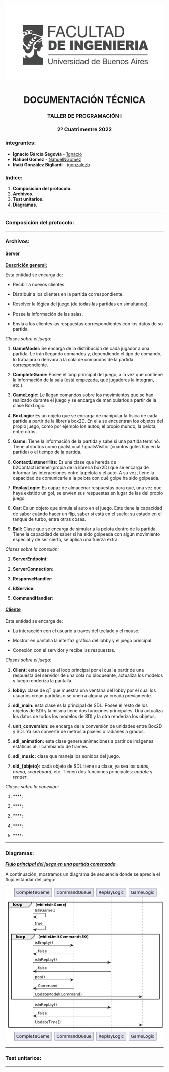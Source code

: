 <center>

![](data/FIUBA.png)
<h1>DOCUMENTACIÓN TÉCNICA </h1>
<h3>TALLER DE PROGRAMACIÓN I</h3>
<h3>2º Cuatrimestre 2022</h3>
</center>

### integrantes:

* **Ignacio Garcia Segovia** - [1gnacio](https://github.com/1gnacio)
* **Nahuel Gomez** - [NahuelNGomez](https://github.com/NahuelNGomez)
* **Iñaki González Bigliardi** - [igonzalezb](https://github.com/igonzalezb)

### Indice:

1) **Composición del protocolo.**
2) **Archivos.**
3) **Test unitarios.**
4) **Diagramas.**
-----------


### Composición del protocolo:

-----------

### Archivos:


#### <u>Server</u>

**<u>Descrición general:</u>**

Esta entidad se encarga de:
* Recibir a nuevos clientes.


* Distribuir a los clientes en la partida correspondiente.


* Resolver la lógica del juego (de todas las partidas en simultáneo).


* Posee la información de las salas.


* Envía a los clientes las respuestas correspondientes con los datos de su partida.

*Clases sobre el juego:*
1) **GameModel:** Se encarga de la distribución de cada jugador a una partida. Le irán llegando
comandos y, dependiendo el tipo de comando, lo trabajará o derivará a la cola de comandos
de la partida correspondiente.


2) **CompleteGame:** Posee el loop principal del juego, a la vez que contiene la información de la
sala (está empezada, qué jugadores la integran, etc.).


3) **GameLogic:** Le llegan comandos sobre los movimientos que se han realizado durante el juego y
se encarga de manipularlos a partir de la clase BoxLogic.


4) **BoxLogic:** Es un objeto que se encarga de manipular la física de cada partida a partir de la
librería box2D. En ella se encuentran los objetos del propio juego, como por ejemplo los autos;
el propio mundo; la pelota; entre otros.


5) **Game:** Tiene la información de la partida y sabe si una partida terminó. Tiene atributos como
goalsLocal / goalsVisitor (cuántos goles hay en la partida) o el tiempo de la partida.


6) **ContactListenerHits:** Es una clase que hereda de b2ContactListener(propia de la librería box2D)
que se encarga de informar las interacciones entre la pelota y el auto. A su vez, tiene la
capacidad de comunicarle a la pelota con qué golpe ha sido golpeada.


7) **ReplayLogic:** Es capaz de almacenar respuestas para que, una vez que haya existido un gol, se
envíen sus respuestas en lugar de las del propio juego.


8) **Car:** Es un objeto que simula al auto en el juego. Este tiene la capacidad de saber cuándo hacer
un flip, saber si está en el suelo; su estado en el tanque de turbo, entre otras cosas.


9) **Ball:** Clase que se encarga de simular a la pelota dentro de la partida. Tiene la capacidad de
saber si ha sido golpeada con algún movimiento especial y de ser cierto, se aplica una fuerza
extra.

*Clases sobre la conexión:*


1) **ServerEndpoint**:


2) **ServerConnection**:


3) **ResponseHandler**:


4) **IdService**:


5) **CommandHandler**:


#### <u>Cliente</u>
Esta entidad se encarga de:

* La interacción con el usuario a través del teclado y el mouse.

*  Mostrar en pantalla la interfaz gráfica del lobby y el juego principal.

* Conexión con el servidor y recibe las respuestas.

*Clases sobre el juego:*

1) **Client:** esta clase es el loop principal por el cual a partir de una respuesta del servidor de una cola no bloqueante, actualiza los modelos y luego renderiza la pantalla. 

2) **lobby:** clase de qT que muestra una ventana del lobby por el cual los usuarios crean partidas o se unen a alguna ya creada previamente.

3) **sdl_main:** esta clase es la principal de SDL. Posee el resto de los objetos de SDl y la misma tiene dos funciones principales. Una actualiza los datos de todos los modelos de SDl y la otra renderiza los objetos.

4) **unit_conversion:** se encarga de la conversión de unidades entre Box2D y SDl. Ya sea convertir de metros a pixeles o radianes a grados.

5) **sdl_animation:** esta clase genera animaciones a partir de imágenes estáticas al ir cambiando de frames.

6) **sdl_music:** clase que maneja los sonidos del juego.

7) **sld_{objeto}:** cada objeto de SDL tiene su clase, ya sea los *autos*, *arena*, *scoreboard*, etc. Tienen dos funciones principales: *update* y *render*.

*Clases sobre la conexión:*


1) ****:


2) ****:


3) ****:


4) ****:


5) ****:
---------

### Diagramas:

<u>***Flujo principal del juego en una partida comenzada***</u>

A continuación, mostramos un diagrama de secuencia donde se aprecia el flujo estándar del juego:

![flujoJuego.png](data/diagramas/flujoJuego.png)

-----------

### Test unitarios:

-----------
